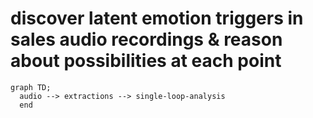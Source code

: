 # discover latent emotion triggers in sales audio recordings & reason about possibilities at each point 
```mermaid
graph TD;
  audio --> extractions --> single-loop-analysis
  end
```
